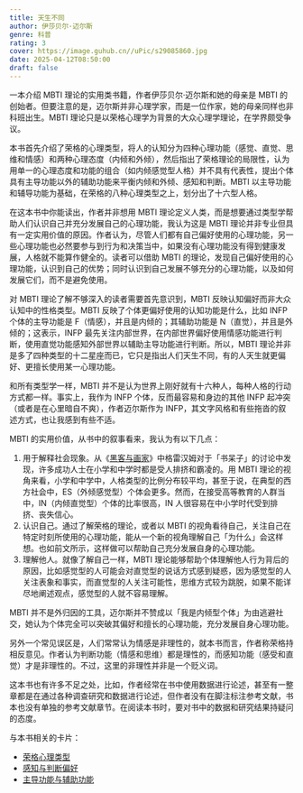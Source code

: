 ```yaml
---
title: 天生不同
author: 伊莎贝尔·迈尔斯
genre: 科普
rating: 3
cover: https://image.guhub.cn//uPic/s29085860.jpg
date: 2025-04-12T08:50:00
draft: false
---
```


一本介绍 MBTI 理论的实用类书籍，作者伊莎贝尔·迈尔斯和她的母亲是 MBTI 的创始者。但要注意的是，迈尔斯并非心理学家，而是一位作家，她的母亲同样也非科班出生。MBTI 理论只是以荣格心理学为背景的大众心理学理论，在学界颇受争议。

本书首先介绍了荣格的心理类型，将人的认知分为四种心理功能（感觉、直觉、思维和情感）和两种心理态度（内倾和外倾），然后指出了荣格理论的局限性，认为用单一的心理态度和功能的组合（如内倾感觉型人格）并不具有代表性，提出个体具有主导功能以外的辅助功能来平衡内倾和外倾、感知和判断。MBTI 以主导功能和辅导功能为基础，在荣格的八种心理类型之上，划分出了十六型人格。

在这本书中你能读出，作者并非想用 MBTI 理论定义人类，而是想要通过类型学帮助人们认识自己并充分发展自己的心理功能，我认为这是 MBTI 理论并非专业但具有一定实用价值的原因。作者认为，尽管人们都有自己偏好使用的心理功能，另一些心理功能也必然要参与到行为和决策当中，如果没有心理功能没有得到健康发展，人格就不能算作健全的。读者可以借助 MBTI 的理论，发现自己偏好使用的心理功能，认识到自己的优势；同时认识到自己发展不够充分的心理功能，以及如何发展它们，而不是避免使用。

对 MBTI 理论了解不够深入的读者需要首先意识到，MBTI 反映认知偏好而非大众认知中的性格类型。MBTI 反映了个体更偏好使用的认知功能是什么，比如 INFP 个体的主导功能是 F（情感），并且是内倾的；其辅助功能是 N（直觉），并且是外倾的；这表示，INFP 最先关注内部世界，在内部世界偏好使用情感功能进行判断，使用直觉功能感知外部世界以辅助主导功能进行判断。所以，MBTI 理论并非是多了四种类型的十二星座而已，它只是指出人们天生不同，有的人天生就更偏好、更擅长使用某一心理功能。

和所有类型学一样，MBTI 并不是认为世界上刚好就有十六种人，每种人格的行动方式都一样。事实上，我作为 INFP 个体，反而最容易和身边的其他 INFP 起冲突（或者是在心里暗自不爽），作者迈尔斯作为 INFP，其文字风格和有些拖沓的叙述方式，也让我感到有些不适。

MBTI 的实用价值，从书中的叙事看来，我认为有以下几点：

1. 用于解释社会现象。从《[黑客与画家](/library/黑客与画家/)》中格雷汉姆对于「书呆子」的讨论中发现，许多成功人士在小学和中学时都是受人排挤和霸凌的。用 MBTI 理论的视角来看，小学和中学中，人格类型的比例分布较平均，甚至于说，在典型的西方社会中，ES（外倾感觉型）个体会更多。然而，在接受高等教育的人群当中，IN（内倾直觉型）个体的比率很高，IN 人很容易在中小学时代受到排挤、丧失信心。
2. 认识自己。通过了解荣格的理论，或者以 MBTI 的视角看待自己，关注自己在特定时刻所使用的心理功能，能从一个新的视角理解自己「为什么」会这样想。也如前文所示，这样做可以帮助自己充分发展自身的心理功能。
3. 理解他人。就像了解自己一样，MBTI 理论能够帮助个体理解他人行为背后的原因，比如感觉型的人可能会对直觉型的说话方式感到疑惑，因为感觉型的人关注表象和事实，而直觉型的人关注可能性，思维方式较为跳脱，如果不能详尽地阐述观点，感觉型的人就不容易理解。

MBTI 并不是外归因的工具，迈尔斯并不赞成以「我是内倾型个体」为由逃避社交，她认为个体完全可以突破其偏好和擅长的心理功能，充分发展自身心理功能。

另外一个常见误区是，人们常常认为情感是非理性的，就本书而言，作者称荣格持相反意见。作者认为判断功能（情感和思维）都是理性的，而感知功能（感受和直觉）才是非理性的。不过，这里的非理性并非是一个贬义词。

这本书也有许多不足之处，比如，作者经常在书中使用数据进行论述，甚至有一整章都是在通过各种调查研究和数据进行论述，但作者没有在脚注标注参考文献，书本也没有单独的参考文献章节。在阅读本书时，要对书中的数据和研究结果持疑问的态度。

与本书相关的卡片：

- [荣格心理类型](/cards/荣格-心理类型/)
- [感知与判断偏好](/cards/感知与判断偏好/)
- [主导功能与辅助功能](/cards/主导功能与辅助功能/)
